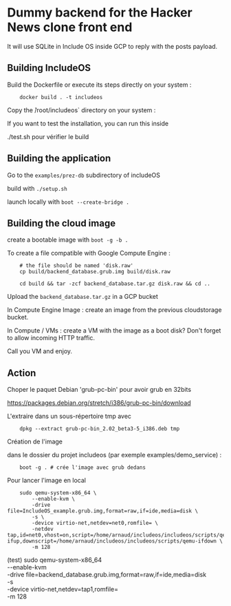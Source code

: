 # Dummy backend for the Hacker News clone front end

It will use SQLite in Include OS inside GCP to reply with the posts payload.

## Building IncludeOS

Build the Dockerfile or execute its steps directly on your system :

        docker build . -t includeos

Copy the ̀/root/includeos` directory on your system :

If you want to test the installation, you can run this inside 

./test.sh pour vérifier le build

## Building the application

Go to the `examples/prez-db` subdirectory of includeOS

build with `./setup.sh`

launch locally with `boot --create-bridge .`

## Building the cloud image

create a bootable image with `boot -g -b .`

To create a file compatible with Google Compute Engine :

        # the file should be named 'disk.raw'
        cp build/backend_database.grub.img build/disk.raw

        cd build && tar -zcf backend_database.tar.gz disk.raw && cd ..

Upload the `backend_database.tar.gz` in a GCP bucket

In Compute Engine Image : create an image from the previous cloudstorage bucket.

In Compute / VMs : create a VM with the image as a boot disk? Don't forget to allow incoming HTTP traffic.

Call you VM and enjoy.

## Action

Choper le paquet Debian 'grub-pc-bin' pour avoir grub en 32bits

https://packages.debian.org/stretch/i386/grub-pc-bin/download

L'extraire dans un sous-répertoire tmp avec 

        dpkg --extract grub-pc-bin_2.02_beta3-5_i386.deb tmp


Création de l'image

dans le dossier du projet includeos (par exemple examples/demo_service) :

        boot -g . # crée l'image avec grub dedans


Pour lancer l'image en local

        sudo qemu-system-x86_64 \
            --enable-kvm \
            -drive file=IncludeOS_example.grub.img,format=raw,if=ide,media=disk \
            -s \
            -device virtio-net,netdev=net0,romfile= \
            -netdev tap,id=net0,vhost=on,script=/home/arnaud/includeos/includeos/scripts/qemu-ifup,downscript=/home/arnaud/includeos/includeos/scripts/qemu-ifdown \
            -m 128

(test)
sudo qemu-system-x86_64 \
        --enable-kvm \
        -drive file=backend_database.grub.img,format=raw,if=ide,media=disk \
        -s \
        -device virtio-net,netdev=tap1,romfile= \
        -m 128
